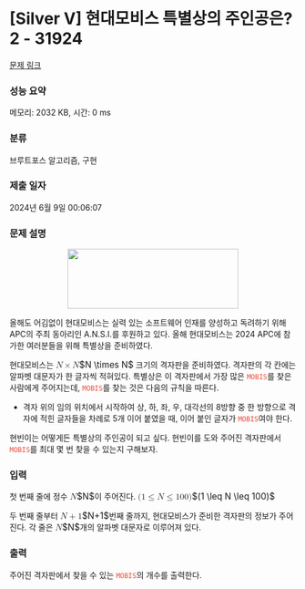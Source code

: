 # [Silver V] 현대모비스 특별상의 주인공은? 2 - 31924 

[문제 링크](https://www.acmicpc.net/problem/31924) 

### 성능 요약

메모리: 2032 KB, 시간: 0 ms

### 분류

브루트포스 알고리즘, 구현

### 제출 일자

2024년 6월 9일 00:06:07

### 문제 설명

<p style="text-align: center;"><img data-image="2bac06c4-3e43-4a4e-a817-0115df85cc78" src="" style="width: 300px; height: 105px;"></p>

<p>올해도 어김없이 현대모비스는 실력 있는 소프트웨어 인재를 양성하고 독려하기 위해 APC의 주최 동아리인 A.N.S.I.를 후원하고 있다. 올해 현대모비스는 2024 APC에 참가한 여러분들을 위해 특별상을 준비하였다.</p>

<p>현대모비스는 <mjx-container class="MathJax" jax="CHTML" style="font-size: 109%; position: relative;"><mjx-math class="MJX-TEX" aria-hidden="true"><mjx-mi class="mjx-i"><mjx-c class="mjx-c1D441 TEX-I"></mjx-c></mjx-mi><mjx-mo class="mjx-n" space="3"><mjx-c class="mjx-cD7"></mjx-c></mjx-mo><mjx-mi class="mjx-i" space="3"><mjx-c class="mjx-c1D441 TEX-I"></mjx-c></mjx-mi></mjx-math><mjx-assistive-mml unselectable="on" display="inline"><math xmlns="http://www.w3.org/1998/Math/MathML"><mi>N</mi><mo>×</mo><mi>N</mi></math></mjx-assistive-mml><span aria-hidden="true" class="no-mathjax mjx-copytext">$N \times N$</span></mjx-container> 크기의 격자판을 준비하였다. 격자판의 각 칸에는 알파벳 대문자가 한 글자씩 적혀있다. 특별상은 이 격자판에서 가장 많은 <span style="color:#e74c3c;"><code>MOBIS</code></span>를 찾은 사람에게 주어지는데, <code><span style="color:#e74c3c;">MOBIS</span></code>를 찾는 것은 다음의 규칙을 따른다.</p>

<ul>
	<li>격자 위의 임의 위치에서 시작하여 상, 하, 좌, 우, 대각선의 8방향 중 한 방향으로 격자에 적힌 글자들을 차례로 5개 이어 붙였을 때, 이어 붙인 글자가 <span style="color:#e74c3c;"><code>MOBIS</code></span>여야 한다.</li>
</ul>

<p>현빈이는 어떻게든 특별상의 주인공이 되고 싶다. 현빈이를 도와 주어진 격자판에서 <span style="color:#e74c3c;"><code>MOBIS</code></span>를 최대 몇 번 찾을 수 있는지 구해보자.</p>

### 입력 

 <p>첫 번째 줄에 정수 <mjx-container class="MathJax" jax="CHTML" style="font-size: 109%; position: relative;"><mjx-math class="MJX-TEX" aria-hidden="true"><mjx-mi class="mjx-i"><mjx-c class="mjx-c1D441 TEX-I"></mjx-c></mjx-mi></mjx-math><mjx-assistive-mml unselectable="on" display="inline"><math xmlns="http://www.w3.org/1998/Math/MathML"><mi>N</mi></math></mjx-assistive-mml><span aria-hidden="true" class="no-mathjax mjx-copytext">$N$</span></mjx-container>이 주어진다. <mjx-container class="MathJax" jax="CHTML" style="font-size: 109%; position: relative;"><mjx-math class="MJX-TEX" aria-hidden="true"><mjx-mo class="mjx-n"><mjx-c class="mjx-c28"></mjx-c></mjx-mo><mjx-mn class="mjx-n"><mjx-c class="mjx-c31"></mjx-c></mjx-mn><mjx-mo class="mjx-n" space="4"><mjx-c class="mjx-c2264"></mjx-c></mjx-mo><mjx-mi class="mjx-i" space="4"><mjx-c class="mjx-c1D441 TEX-I"></mjx-c></mjx-mi><mjx-mo class="mjx-n" space="4"><mjx-c class="mjx-c2264"></mjx-c></mjx-mo><mjx-mn class="mjx-n" space="4"><mjx-c class="mjx-c31"></mjx-c><mjx-c class="mjx-c30"></mjx-c><mjx-c class="mjx-c30"></mjx-c></mjx-mn><mjx-mo class="mjx-n"><mjx-c class="mjx-c29"></mjx-c></mjx-mo></mjx-math><mjx-assistive-mml unselectable="on" display="inline"><math xmlns="http://www.w3.org/1998/Math/MathML"><mo stretchy="false">(</mo><mn>1</mn><mo>≤</mo><mi>N</mi><mo>≤</mo><mn>100</mn><mo stretchy="false">)</mo></math></mjx-assistive-mml><span aria-hidden="true" class="no-mathjax mjx-copytext">$(1 \leq N \leq 100)$</span> </mjx-container></p>

<p>두 번째 줄부터 <mjx-container class="MathJax" jax="CHTML" style="font-size: 109%; position: relative;"><mjx-math class="MJX-TEX" aria-hidden="true"><mjx-mi class="mjx-i"><mjx-c class="mjx-c1D441 TEX-I"></mjx-c></mjx-mi><mjx-mo class="mjx-n" space="3"><mjx-c class="mjx-c2B"></mjx-c></mjx-mo><mjx-mn class="mjx-n" space="3"><mjx-c class="mjx-c31"></mjx-c></mjx-mn></mjx-math><mjx-assistive-mml unselectable="on" display="inline"><math xmlns="http://www.w3.org/1998/Math/MathML"><mi>N</mi><mo>+</mo><mn>1</mn></math></mjx-assistive-mml><span aria-hidden="true" class="no-mathjax mjx-copytext">$N+1$</span></mjx-container>번째 줄까지, 현대모비스가 준비한 격자판의 정보가 주어진다. 각 줄은 <mjx-container class="MathJax" jax="CHTML" style="font-size: 109%; position: relative;"><mjx-math class="MJX-TEX" aria-hidden="true"><mjx-mi class="mjx-i"><mjx-c class="mjx-c1D441 TEX-I"></mjx-c></mjx-mi></mjx-math><mjx-assistive-mml unselectable="on" display="inline"><math xmlns="http://www.w3.org/1998/Math/MathML"><mi>N</mi></math></mjx-assistive-mml><span aria-hidden="true" class="no-mathjax mjx-copytext">$N$</span></mjx-container>개의 알파벳 대문자로 이루어져 있다.</p>

### 출력 

 <p>주어진 격자판에서 찾을 수 있는 <span style="color:#e74c3c;"><code>MOBIS</code></span>의 개수를 출력한다.</p>

